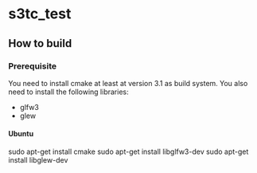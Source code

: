 # s3tc_test
## How to build
### Prerequisite

You need to install cmake at least at version 3.1 as build system.
You also need to install the following libraries:

  * glfw3
  * glew

#### Ubuntu
  sudo apt-get install cmake
  sudo apt-get install libglfw3-dev
  sudo apt-get install libglew-dev

